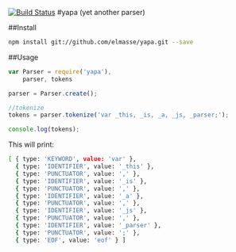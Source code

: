 [![Build Status](https://travis-ci.org/elmasse/yapa.png?branch=master)](https://travis-ci.org/elmasse/yapa)
#yapa (yet another parser)

##Install

````bash
npm install git://github.com/elmasse/yapa.git --save
````

##Usage

````js
var Parser = require('yapa'),
    parser, tokens

parser = Parser.create();

//tokenize
tokens = parser.tokenize('var _this, _is, _a, _js, _parser;');

console.log(tokens);
````

This will print:

````bash
[ { type: 'KEYWORD', value: 'var' },
  { type: 'IDENTIFIER', value: '_this' },
  { type: 'PUNCTUATOR', value: ',' },
  { type: 'IDENTIFIER', value: '_is' },
  { type: 'PUNCTUATOR', value: ',' },
  { type: 'IDENTIFIER', value: '_a' },
  { type: 'PUNCTUATOR', value: ',' },
  { type: 'IDENTIFIER', value: '_js' },
  { type: 'PUNCTUATOR', value: ',' },
  { type: 'IDENTIFIER', value: '_parser' },
  { type: 'PUNCTUATOR', value: ';' },
  { type: 'EOF', value: 'eof' } ] 

````
